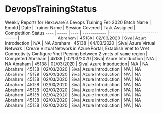 # DevopsTrainingStatus
Weekly Reports for Hexaware´s Devops Training Feb 2020 Batch
Name | EmpId | Date | Trainer Name | Session Covered | Task Assigned | Completition Status 
---- | ----- | ---- | ------------ |---------------- |-------------- |------------------- 
Abraham | 45138 | 02/03/2020 | Siva| Azure Introduction | N/A | NA 
Abraham | 45138 | 04/03/2020 | Siva| Azure Virtual Network | Create Virtual Network in Azure Portal, Establish Vnet to Vnet Connectivity Configure Vnet Peering between 2 vnets of same region | Completed
Abraham | 45138 | 02/03/2020 | Siva| Azure Introduction | N/A | NA
Abraham | 45138 | 02/03/2020 | Siva| Azure Introduction | N/A | NA
Abraham | 45138 | 02/03/2020 | Siva| Azure Introduction | N/A | NA
Abraham | 45138 | 02/03/2020 | Siva| Azure Introduction | N/A | NA
Abraham | 45138 | 02/03/2020 | Siva| Azure Introduction | N/A | NA
Abraham | 45138 | 02/03/2020 | Siva| Azure Introduction | N/A | NA
Abraham | 45138 | 02/03/2020 | Siva| Azure Introduction | N/A | NA
Abraham | 45138 | 02/03/2020 | Siva| Azure Introduction | N/A | NA
Abraham | 45138 | 02/03/2020 | Siva| Azure Introduction | N/A | NA
Abraham | 45138 | 02/03/2020 | Siva| Azure Introduction | N/A | NA

